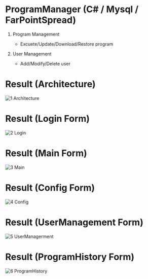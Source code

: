 # ProgramManager (C# / Mysql / FarPointSpread)

1. Program Management
    - Excuete/Update/Download/Restore program
    
2. User Management
    - Add/Modify/Delete user
    
# Result (Architecture)
![1  Architecture](https://user-images.githubusercontent.com/51582272/94281008-123fe080-ff89-11ea-9082-b77a94d6b5ae.jpg)
# Result (Login Form)
![2  Login](https://user-images.githubusercontent.com/51582272/94281012-1409a400-ff89-11ea-9e6e-5c778175b286.jpg)
# Result (Main Form)
![3  Main](https://user-images.githubusercontent.com/51582272/94281018-153ad100-ff89-11ea-9451-9c63d5202e26.jpg)
# Result (Config Form)
![4  Config](https://user-images.githubusercontent.com/51582272/94281021-17049480-ff89-11ea-9398-9cfdcf08c7c8.jpg)
# Result (UserManagement Form)
![5  UserManagerment](https://user-images.githubusercontent.com/51582272/94281028-1835c180-ff89-11ea-9458-b11a22dc809c.jpg)
# Result (ProgramHistory Form)
![6  ProgramHistory](https://user-images.githubusercontent.com/51582272/94281040-1bc94880-ff89-11ea-886d-ed249a2078be.jpg)
